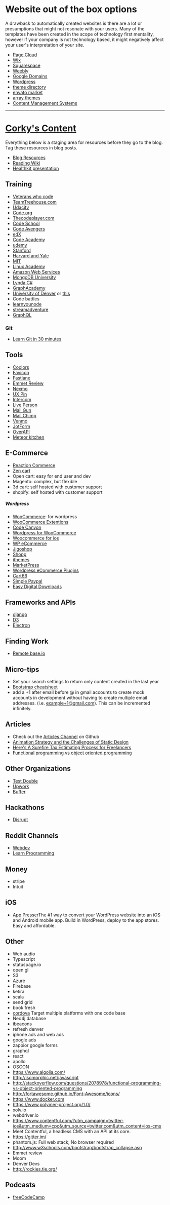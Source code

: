 # Website out of the box options
A drawback to automatically created websites is there are a lot or presumptions that might not resonate with your users. Many of the templates have been created in the scope of technology first mentality, however if your company is not technology based, it might negatively affect your user's interpretation of your site.
* [Page Cloud](https://www.pagecloud.com/)
* [Wix](http://www.wix.com/)
* [Squarespace](https://www.squarespace.com/)
* [Weebly](https://www.weebly.com/)
* [Google Domains](https://domains.google/)
* [Wordpress](https://wordpress.com/)
 * [theme directory](https://wordpress.org/themes/browse/new/)
 * [envato market](http://themeforest.net/category/wordpress/blog-magazine)
 * [array themes](https://arraythemes.com/)
* [Content Management Systems](https://www.cmscritic.com/directory/cms/)


***

# [Corky's Content](http://www.corkysdevshop.com/blog/)
Everything below is a staging area for resources before they go to the blog. Tag these resources in blog posts.

* [Blog Resources](https://corkysdevshop.wordpress.com/category/resources/)
* [Reading Wiki](https://github.com/corkysdevshop/Admin/wiki/Reading)
* [Healthkit presentation](https://drive.google.com/open?id=1Y4KN-On-DW8hfikfxnajmWMh5sTWNv9srHfdViczxDQ)

## Training
* [Veterans who code](https://github.com/sprintup/VeteransWhoCode)
* [TeamTreehouse.com](https://teamtreehouse.com/home)
* [Udacity](https://www.udacity.com/)
* [Code.org](https://code.org/)
* [Thecodeplayer.com](http://thecodeplayer.com/)
* [Code School](https://www.codeschool.com/)
* [Code Avengers](https://www.codeavengers.com/)
* [edX](https://www.edx.org/)
* [Code Academy](https://www.codecademy.com/)
* [udemy](https://www.udemy.com/)
* [Stanford](http://www.macrumors.com/2016/04/20/stanford-developing-ios-9-apps-course/)
* [Harvard and Yale](https://www.edx.org/course/introduction-computer-science-harvardx-cs50x)
* [MIT](http://ocw.mit.edu/index.htm)
* [Linux Academy](https://linuxacademy.com/)
* [Amazon Web Services](http://aws.amazon.com/education/awseducate/)
* [MongoDB University](https://university.mongodb.com/)
* [Lynda C#](https://www.lynda.com/C-training-tutorials/1022-0.html)
* [GraphAcademy](http://neo4j.com/graphacademy/)
* [University of Denver](http://universitycollege.du.edu/ict/) or [this](http://ritchieschool.du.edu/)
* Code battles
* [learnyounode](https://github.com/workshopper/learnyounode)
* [streamadventure](https://github.com/substack/stream-adventure)
* [GraphQL](https://learngraphql.com/)

### Git
* [Learn Git in 30 minutes](http://tutorialzine.com/2016/06/learn-git-in-30-minutes/)

## Tools
* [Coolors](https://coolors.co/app/586ba4-324376-f5dd90-f68e5f-f76c5e)
* [Favicon](http://realfavicongenerator.net/)
* [Fastlane](https://fastlane.tools/)
* [Emmet Review](https://chrome.google.com/webstore/detail/emmet-review/epejoicbhllgiimigokgjdoijnpaphdp?hl=en)
* [Nexmo](https://docs.nexmo.com/messaging/libraries)
* [UX Pin](https://www.uxpin.com/)
* [Intercom](https://www.intercom.io/)
* [Live Person](https://www.liveperson.com/)
* [Mail Gun](https://www.mailgun.com/)
* [Mail Chimp](http://mailchimp.com/)
* [Venmo](https://venmo.com/)
* [JotForm](https://www.jotform.com/)
* [OverAPI](http://overapi.com/)
* [Meteor kitchen](http://www.meteorkitchen.com/)

## E-Commerce
* [Reaction Commerce](https://reactioncommerce.com/)
* [Zen cart](https://www.zen-cart.com/)
* Open cart: easy for end user and dev
* Magento: complex, but flexible
* 3d cart: self hosted with customer support
* shopify: self hosted with customer support

##### Wordpress
* [WooCommerce](https://www.woothemes.com/woocommerce/): for wordpress
 * [WooCommerce Extentions](https://www.woothemes.com/product-category/woocommerce-extensions/)
 * [Code Canyon](http://codecanyon.net/category/wordpress/ecommerce/woocommerce)
 * [Wordpress for WooCommerce](https://wordpress.org/plugins/search.php?q=woocommerce)
 * [Woocommerce for ios](https://www.woothemes.com/woocommerce-ios/)
* [WP eCommerce](https://wpecommerce.org/)
* [Jigoshop](https://www.jigoshop.com/)
* [Shopp](https://shopplugin.net/)
* [ithemes](https://ithemes.com/exchange/)
* [MarketPress](https://premium.wpmudev.org/project/e-commerce/)
* [Wordpress eCommerce Plugins](https://wordpress.org/plugins/search.php?q=ecommerce)
* [Cart66](https://cart66.com/)
* [Simple Paypal](https://wordpress.org/plugins/wordpress-simple-paypal-shopping-cart/)
* [Easy Digital Downloads](https://easydigitaldownloads.com/)


## Frameworks and APIs
* [django](https://www.djangoproject.com/)
* [D3](https://d3js.org/)
* [Electron](http://electron.atom.io/)

## Finding Work
* [Remote base.io](https://remotebase.io/)

## Micro-tips
* Set your search settings to return only content created in the last year
* [Bootstrap cheatsheet](http://hackerthemes.com/bootstrap-cheatsheet)
* add a +1 after email before @ in gmail accounts to create mock accounts in development without having to create multiple email addresses. (i.e. example+1@gmail.com). This can be incremented infinitely.

## Articles
* Check out the [Articles Channel](https://corkysdevshop.slack.com/messages/articles/) on Github
* [Animation Strategy and the Challenges of Static Design](https://www.fusionbox.com/blog/detail/animation-strategy-and-the-challenges-of-static-design/597/?platform=hootsuite)
* [Here's A Surefire Tax Estimating Process for Freelancers](https://thebillfold.com/here-s-a-surefire-tax-estimating-process-for-freelancers-rebooted-and-updated-ab8d1df6836#.n8mvq6hti)
* [Functional programming vs object oriented programming](http://stackoverflow.com/questions/2078978/functional-programming-vs-object-oriented-programming)

## Other Organizations
* [Test Double](http://testdouble.com/)
* [Upwork](https://www.upwork.com/)
* [Buffer](https://buffer.com/about)

## Hackathons
* [Disrupt](http://techcrunch.com/event-info/disrupt-sf-2016/disrupt-sf-hackathon-2016/)

## Reddit Channels
* [Webdev](https://www.reddit.com/r/webdev)
* [Learn Programming](https://www.reddit.com/r/learnprogramming)

## Money
* stripe
* Intuit

## iOS
* [App Presser](https://apppresser.com/)The #1 way to convert your WordPress website into an iOS and Android mobile app. Build in WordPress, deploy to the app stores. Easy and affordable. 

## Other
* Web audio
* Typescript
* statuspage.io
* open gl
* S3
* Azure
* Firebase
* ketira
* scala
* send grid
* book fresh
* [cordova](https://cordova.apache.org/) Target multiple platforms with one code base
* Neo4j database
* ibeacons
* refresh denver
* iphone ads and web ads
* google ads
* zappior google forms
* graphql
* react
* apollo
* OSCON
* https://www.algolia.com/
* http://isomorphic.net/javascript
* http://stackoverflow.com/questions/2078978/functional-programming-vs-object-oriented-programming
* http://fortawesome.github.io/Font-Awesome/icons/
* https://www.docker.com
* https://www.polymer-project.org/1.0/
* xolv.io
* webdriver.io
* https://www.contentful.com/?utm_campaign=twitter-ios&utm_medium=cpc&utm_source=twitter.com&utm_content=ios-cms
 * Meet Contentful, a headless CMS with an API at its core.
* https://gitter.im/
* phantom.js: Full web stack; No browser required
* http://www.w3schools.com/bootstrap/bootstrap_collapse.asp
* Emmet review
* Moom
* Denver Devs
* http://rockies.tie.org/

## Podcasts
* [freeCodeCamp](https://medium.freecodecamp.com/the-best-podcasts-for-new-coders-and-the-best-tools-for-listening-to-them-df393b1c8dc#.jdag2mfro)
